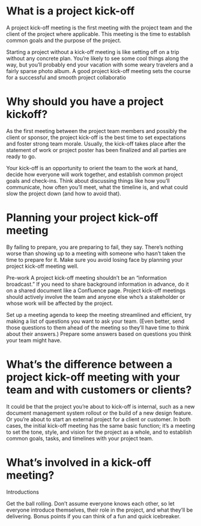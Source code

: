 # What is a project kick-off


A project kick-off meeting is the first meeting with the project team and the client of the project where applicable. This meeting is the time to establish common goals and the purpose of the project.

Starting a project without a kick-off meeting is like setting off on a trip without any concrete plan. You’re likely to see some cool things along the way, but you’ll probably end your vacation with some weary travelers and a fairly sparse photo album. A good project kick-off meeting sets the course for a successful and smooth project collaboratio

# Why should you have a project kickoff?


As the first meeting between the project team members and possibly the client or sponsor, the project kick-off is the best time to set expectations and foster strong team morale. Usually, the kick-off takes place after the statement of work or project poster has been finalized and all parties are ready to go.

Your kick-off is an opportunity to orient the team to the work at hand, decide how everyone will work together, and establish common project goals and check-ins. Think about discussing things like how you’ll communicate, how often you’ll meet, what the timeline is, and what could slow the project down (and how to avoid that).

# Planning your project kick-off meeting


By failing to prepare, you are preparing to fail, they say. There’s nothing worse than showing up to a meeting with someone who hasn’t taken the time to prepare for it. Make sure you avoid losing face by planning your project kick-off meeting well.

Pre-work
A project kick-off meeting shouldn’t be an “information broadcast.” If you need to share background information in advance, do it on a shared document like a Confluence page. Project kick-off meetings should actively involve the team and anyone else who’s a stakeholder or whose work will be affected by the project.

Set up a meeting agenda to keep the meeting streamlined and efficient, try making a list of questions you want to ask your team. (Even better, send those questions to them ahead of the meeting so they’ll have time to think about their answers.) Prepare some answers based on questions you think your team might have.

# What’s the difference between a project kick-off meeting with your team and with customers or clients?

 It could be that the project you’re about to kick-off is internal, such as a new document management system rollout or the build of a new design feature. Or you’re about to start an external project for a client or customer. In both cases, the initial kick-off meeting has the same basic function; it’s a meeting to set the tone, style, and vision for the project as a whole, and to establish common goals, tasks, and timelines with your project team.

# What’s involved in a kick-off meeting?
 Introductions

Get the ball rolling. Don’t assume everyone knows each other, so let everyone introduce themselves, their role in the project, and what they’ll be delivering. Bonus points if you can think of a fun and quick icebreaker.
